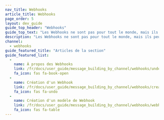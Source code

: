 ```yaml
---
nav_title: Webhooks
article_title: Webhooks
page_order: 5
layout: dev_guide
guide_top_header: "Webhooks"
guide_top_text: "Les Webhooks ne sont pas pour tout le monde, mais ils peuvent être utilisés pour presque n'importe quoi! Consultez les articles ci-dessous et soyez flexible avec votre envoi."
description: "Les Webhooks ne sont pas pour tout le monde, mais ils peuvent être utilisés pour presque n'importe quoi! Consultez les articles liés ici pour être flexibles lors de votre envoi."
channel:
  - webhooks
guide_featured_title: "Articles de la section"
guide_featured_list:
  - 
    name: À propos des Webhooks
    link: /fr/docs/user_guide/message_building_by_channel/webhooks/understanding_webhooks/
    fa_icon: fas fa-book-open
  - 
    name: Création d'un Webhook
    link: /fr/docs/user_guide/message_building_by_channel/webhooks/creating_a_webhook/
    fa_icon: fas fa-undo
  - 
    name: Création d'un modèle de Webhook
    link: /fr/docs/user_guide/message_building_by_channel/webhooks/webhook_template/
    fa_icon: fas fa-table
---
```


